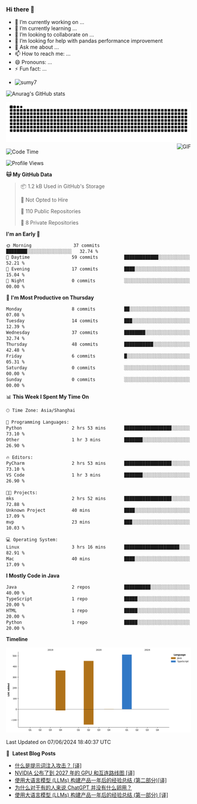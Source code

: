 ### Hi there 👋
<!--
**alloevil/alloevil** is a ✨ _special_ ✨ repository because its `README.md` (this file) appears on your GitHub profile.

Here are some ideas to get you started:

- 🔭 I’m currently working on ...
- 🌱 I’m currently learning ...
- 👯 I’m looking to collaborate on ...
- 🤔 I’m looking for help with ...
- 💬 Ask me about ...
- 📫 How to reach me: ...
- 😄 Pronouns: ...
- ⚡ Fun fact: ...
-->

- 🔭 I’m currently working on ...
- 🌱 I’m currently learning ...
- 👯 I’m looking to collaborate on ...
- 🤔 I’m looking for help with pandas performance improvement
- 💬 Ask me about ...
- 📫 How to reach me: ...
- 😄 Pronouns: ...
- ⚡ Fun fact: ...
  
+ ![sumy7](https://komarev.com/ghpvc/?username=alloevil)

![Anurag's GitHub stats](https://github-readme-stats.vercel.app/api?username=alloevil&show_icons=true&bg_color=00000000)

<picture align="center">
  <source media="(prefers-color-scheme: dark)" srcset="https://github.com/alloevil/alloevil/blob/output/github-contribution-grid-snake.svg">
  <source media="(prefers-color-scheme: dark)" srcset="https://github.com/alloevil/alloevil/blob/output/github-contribution-grid-snake.svg">
  <img alt="github contribution grid snake animation" src="https://github.com/alloevil/alloevil/blob/output/github-contribution-grid-snake.svg">
</picture>

<img align="right" alt="GIF" src="https://raw.githubusercontent.com/JoeyBling/JoeyBling/master/pic/pusheencode.gif" />

<!--START_SECTION:waka-->
![Code Time](http://img.shields.io/badge/Code%20Time-2%2C251%20hrs%206%20mins-blue)

![Profile Views](http://img.shields.io/badge/Profile%20Views-0-blue)

**🐱 My GitHub Data** 

> 📦 1.2 kB Used in GitHub's Storage 
 > 
> 🚫 Not Opted to Hire
 > 
> 📜 110 Public Repositories 
 > 
> 🔑 8 Private Repositories 
 > 
**I'm an Early 🐤** 

```text
🌞 Morning                37 commits          ████████░░░░░░░░░░░░░░░░░   32.74 % 
🌆 Daytime                59 commits          █████████████░░░░░░░░░░░░   52.21 % 
🌃 Evening                17 commits          ████░░░░░░░░░░░░░░░░░░░░░   15.04 % 
🌙 Night                  0 commits           ░░░░░░░░░░░░░░░░░░░░░░░░░   00.00 % 
```
📅 **I'm Most Productive on Thursday** 

```text
Monday                   8 commits           ██░░░░░░░░░░░░░░░░░░░░░░░   07.08 % 
Tuesday                  14 commits          ███░░░░░░░░░░░░░░░░░░░░░░   12.39 % 
Wednesday                37 commits          ████████░░░░░░░░░░░░░░░░░   32.74 % 
Thursday                 48 commits          ███████████░░░░░░░░░░░░░░   42.48 % 
Friday                   6 commits           █░░░░░░░░░░░░░░░░░░░░░░░░   05.31 % 
Saturday                 0 commits           ░░░░░░░░░░░░░░░░░░░░░░░░░   00.00 % 
Sunday                   0 commits           ░░░░░░░░░░░░░░░░░░░░░░░░░   00.00 % 
```


📊 **This Week I Spent My Time On** 

```text
🕑︎ Time Zone: Asia/Shanghai

💬 Programming Languages: 
Python                   2 hrs 53 mins       ██████████████████░░░░░░░   73.10 % 
Other                    1 hr 3 mins         ███████░░░░░░░░░░░░░░░░░░   26.90 % 

🔥 Editors: 
PyCharm                  2 hrs 53 mins       ██████████████████░░░░░░░   73.10 % 
VS Code                  1 hr 3 mins         ███████░░░░░░░░░░░░░░░░░░   26.90 % 

🐱‍💻 Projects: 
mks                      2 hrs 52 mins       ██████████████████░░░░░░░   72.88 % 
Unknown Project          40 mins             ████░░░░░░░░░░░░░░░░░░░░░   17.09 % 
mvp                      23 mins             ███░░░░░░░░░░░░░░░░░░░░░░   10.03 % 

💻 Operating System: 
Linux                    3 hrs 16 mins       █████████████████████░░░░   82.91 % 
Mac                      40 mins             ████░░░░░░░░░░░░░░░░░░░░░   17.09 % 
```

**I Mostly Code in Java** 

```text
Java                     2 repos             ██████████░░░░░░░░░░░░░░░   40.00 % 
TypeScript               1 repo              █████░░░░░░░░░░░░░░░░░░░░   20.00 % 
HTML                     1 repo              █████░░░░░░░░░░░░░░░░░░░░   20.00 % 
Python                   1 repo              █████░░░░░░░░░░░░░░░░░░░░   20.00 % 
```



**Timeline**

![Lines of Code chart](https://raw.githubusercontent.com/alloevil/alloevil/main/assets/bar_graph.png)


 Last Updated on 07/06/2024 18:40:37 UTC
<!--END_SECTION:waka-->

📕 &nbsp;**Latest Blog Posts**
<!-- BLOG-POST-LIST:START -->
- [什么是提示词注入攻击？ [译]](https://baoyu.io/translations/transcript/what-is-a-prompt-injection-attack)
- [NVIDIA 公布了到 2027 年的 GPU 和互连路线图 [译]](https://baoyu.io/translations/nvidia/nvidia-unfolds-gpu-interconnect-roadmaps-out-to-2027)
- [使用大语言模型 &lpar;LLMs&rpar; 构建产品一年后的经验总结 &lpar;第二部分&rpar;[译]](https://baoyu.io/translations/llm/what-we-learned-from-a-year-of-building-with-llms-part-ii)
- [为什么对于有的人来说 ChatGPT 并没有什么卵用？](https://baoyu.io/blog/ai/why-do-someone-think-chatgpt-doesnot-really-work-for-them)
- [使用大语言模型 &lpar;LLMs&rpar; 构建产品一年后的经验总结 &lpar;第一部分&rpar; [译]](https://baoyu.io/translations/llm/what-we-learned-from-a-year-of-building-with-llms-part-1)
<!-- BLOG-POST-LIST:END -->
